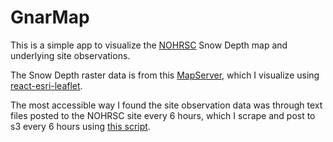 # GnarMap

This is a simple app to visualize the [NOHRSC](https://www.nohrsc.noaa.gov/nsa/) Snow Depth map and underlying site observations.

The Snow Depth raster data is from this [MapServer](https://idpgis.ncep.noaa.gov/arcgis/rest/services/NWS_Observations/NOHRSC_Snow_Analysis/MapServer), which I visualize using [react-esri-leaflet](https://github.com/slutske22/react-esri-leaflet).

The most accessible way I found the site observation data was through text files posted to the NOHRSC site every 6 hours, which I scrape and post to s3 every 6 hours using [this script](https://github.com/brandonfcohen1/graphsnow-utils).
